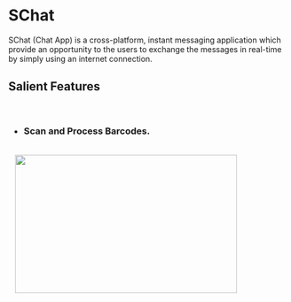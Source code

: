 # SChat
SChat (Chat App) is a cross-platform, instant messaging application which provide an opportunity to the users to exchange the messages in real-time by simply using an internet connection.

<h2>Salient Features</h2>
<br>
<h3><ul><li> Scan and Process Barcodes.</li></ul></h3>
<br>
<div>&nbsp &nbsp<img src="https://user-images.githubusercontent.com/61406597/126639488-1bbec70b-56d2-418d-9811-fb883511f4b8.png" height="250px" width="400px"/> 
</div>
<br>
